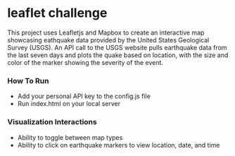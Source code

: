 # leaflet challenge

This project uses Leafletjs and Mapbox to create an interactive map showcasing eathquake data provided by the United States Geological Survey (USGS). An API call to the USGS website pulls earthquake data from the last seven days and plots the quake based on location, with the size and color of the marker showing the severity of the event.

### How To Run

* Add your personal API key to the config.js file
* Run index.html on your local server

### Visualization Interactions
* Ability to toggle between map types
* Ability to click on earthquake markers to view location, date, and time
